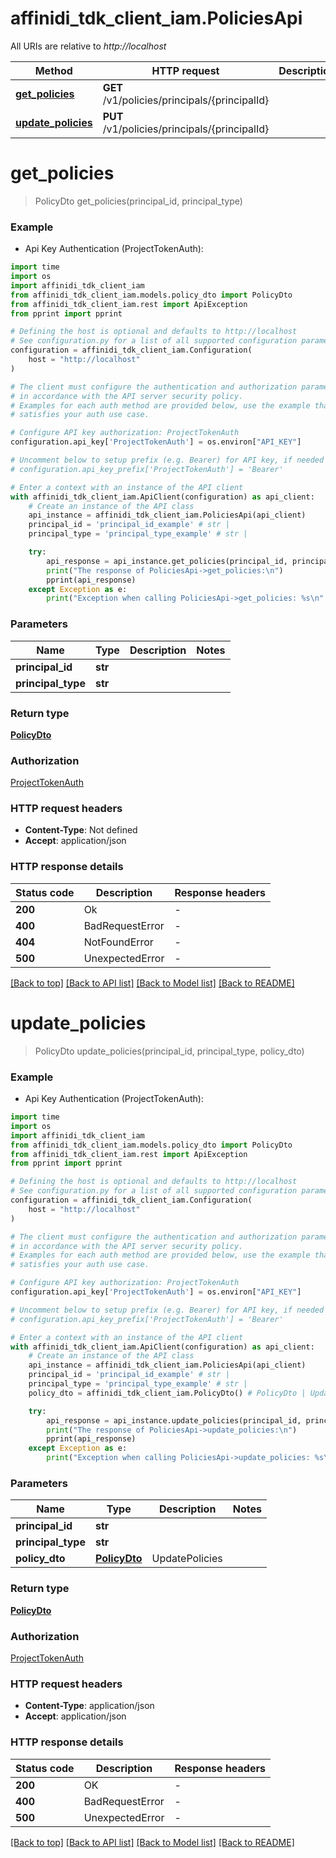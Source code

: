 # affinidi_tdk_client_iam.PoliciesApi

All URIs are relative to _http://localhost_

| Method                                                | HTTP request                                  | Description |
| ----------------------------------------------------- | --------------------------------------------- | ----------- |
| [**get_policies**](PoliciesApi.md#get_policies)       | **GET** /v1/policies/principals/{principalId} |
| [**update_policies**](PoliciesApi.md#update_policies) | **PUT** /v1/policies/principals/{principalId} |

# **get_policies**

> PolicyDto get_policies(principal_id, principal_type)

### Example

- Api Key Authentication (ProjectTokenAuth):

```python
import time
import os
import affinidi_tdk_client_iam
from affinidi_tdk_client_iam.models.policy_dto import PolicyDto
from affinidi_tdk_client_iam.rest import ApiException
from pprint import pprint

# Defining the host is optional and defaults to http://localhost
# See configuration.py for a list of all supported configuration parameters.
configuration = affinidi_tdk_client_iam.Configuration(
    host = "http://localhost"
)

# The client must configure the authentication and authorization parameters
# in accordance with the API server security policy.
# Examples for each auth method are provided below, use the example that
# satisfies your auth use case.

# Configure API key authorization: ProjectTokenAuth
configuration.api_key['ProjectTokenAuth'] = os.environ["API_KEY"]

# Uncomment below to setup prefix (e.g. Bearer) for API key, if needed
# configuration.api_key_prefix['ProjectTokenAuth'] = 'Bearer'

# Enter a context with an instance of the API client
with affinidi_tdk_client_iam.ApiClient(configuration) as api_client:
    # Create an instance of the API class
    api_instance = affinidi_tdk_client_iam.PoliciesApi(api_client)
    principal_id = 'principal_id_example' # str |
    principal_type = 'principal_type_example' # str |

    try:
        api_response = api_instance.get_policies(principal_id, principal_type)
        print("The response of PoliciesApi->get_policies:\n")
        pprint(api_response)
    except Exception as e:
        print("Exception when calling PoliciesApi->get_policies: %s\n" % e)
```

### Parameters

| Name               | Type    | Description | Notes |
| ------------------ | ------- | ----------- | ----- |
| **principal_id**   | **str** |             |
| **principal_type** | **str** |             |

### Return type

[**PolicyDto**](PolicyDto.md)

### Authorization

[ProjectTokenAuth](../README.md#ProjectTokenAuth)

### HTTP request headers

- **Content-Type**: Not defined
- **Accept**: application/json

### HTTP response details

| Status code | Description     | Response headers |
| ----------- | --------------- | ---------------- |
| **200**     | Ok              | -                |
| **400**     | BadRequestError | -                |
| **404**     | NotFoundError   | -                |
| **500**     | UnexpectedError | -                |

[[Back to top]](#) [[Back to API list]](../README.md#documentation-for-api-endpoints) [[Back to Model list]](../README.md#documentation-for-models) [[Back to README]](../README.md)

# **update_policies**

> PolicyDto update_policies(principal_id, principal_type, policy_dto)

### Example

- Api Key Authentication (ProjectTokenAuth):

```python
import time
import os
import affinidi_tdk_client_iam
from affinidi_tdk_client_iam.models.policy_dto import PolicyDto
from affinidi_tdk_client_iam.rest import ApiException
from pprint import pprint

# Defining the host is optional and defaults to http://localhost
# See configuration.py for a list of all supported configuration parameters.
configuration = affinidi_tdk_client_iam.Configuration(
    host = "http://localhost"
)

# The client must configure the authentication and authorization parameters
# in accordance with the API server security policy.
# Examples for each auth method are provided below, use the example that
# satisfies your auth use case.

# Configure API key authorization: ProjectTokenAuth
configuration.api_key['ProjectTokenAuth'] = os.environ["API_KEY"]

# Uncomment below to setup prefix (e.g. Bearer) for API key, if needed
# configuration.api_key_prefix['ProjectTokenAuth'] = 'Bearer'

# Enter a context with an instance of the API client
with affinidi_tdk_client_iam.ApiClient(configuration) as api_client:
    # Create an instance of the API class
    api_instance = affinidi_tdk_client_iam.PoliciesApi(api_client)
    principal_id = 'principal_id_example' # str |
    principal_type = 'principal_type_example' # str |
    policy_dto = affinidi_tdk_client_iam.PolicyDto() # PolicyDto | UpdatePolicies

    try:
        api_response = api_instance.update_policies(principal_id, principal_type, policy_dto)
        print("The response of PoliciesApi->update_policies:\n")
        pprint(api_response)
    except Exception as e:
        print("Exception when calling PoliciesApi->update_policies: %s\n" % e)
```

### Parameters

| Name               | Type                          | Description    | Notes |
| ------------------ | ----------------------------- | -------------- | ----- |
| **principal_id**   | **str**                       |                |
| **principal_type** | **str**                       |                |
| **policy_dto**     | [**PolicyDto**](PolicyDto.md) | UpdatePolicies |

### Return type

[**PolicyDto**](PolicyDto.md)

### Authorization

[ProjectTokenAuth](../README.md#ProjectTokenAuth)

### HTTP request headers

- **Content-Type**: application/json
- **Accept**: application/json

### HTTP response details

| Status code | Description     | Response headers |
| ----------- | --------------- | ---------------- |
| **200**     | OK              | -                |
| **400**     | BadRequestError | -                |
| **500**     | UnexpectedError | -                |

[[Back to top]](#) [[Back to API list]](../README.md#documentation-for-api-endpoints) [[Back to Model list]](../README.md#documentation-for-models) [[Back to README]](../README.md)
